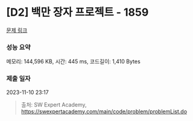 # [D2] 백만 장자 프로젝트 - 1859 

[문제 링크](https://swexpertacademy.com/main/code/problem/problemDetail.do?contestProbId=AV5LrsUaDxcDFAXc) 

### 성능 요약

메모리: 144,596 KB, 시간: 445 ms, 코드길이: 1,410 Bytes

### 제출 일자

2023-11-10 23:17



> 출처: SW Expert Academy, https://swexpertacademy.com/main/code/problem/problemList.do